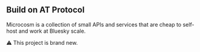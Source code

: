 ## Build on AT Protocol

Microcosm is a collection of small APIs and services that are cheap to self-host and work at Bluesky scale.

⚠️ This project is brand new.
